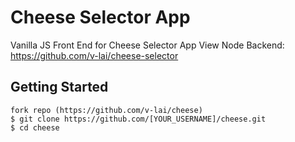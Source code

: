 # Cheese Selector App

Vanilla JS Front End for Cheese Selector App
View Node Backend: https://github.com/v-lai/cheese-selector

## Getting Started
```
fork repo (https://github.com/v-lai/cheese)
$ git clone https://github.com/[YOUR_USERNAME]/cheese.git
$ cd cheese
```
